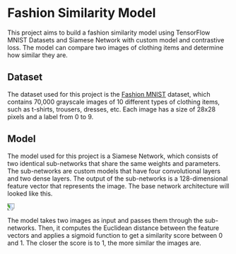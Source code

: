 # Fashion Similarity Model
This project aims to build a fashion similarity model using TensorFlow MNIST Datasets and Siamese Network with custom model and contrastive loss. The model can compare two images of clothing items and determine how similar they are.

## Dataset
The dataset used for this project is the [Fashion MNIST](https://www.tensorflow.org/datasets/catalog/mnist) dataset, which contains 70,000 grayscale images of 10 different types of clothing items, such as t-shirts, trousers, dresses, etc. Each image has a size of 28x28 pixels and a label from 0 to 9.

## Model
The model used for this project is a Siamese Network, which consists of two identical sub-networks that share the same weights and parameters. The sub-networks are custom models that have four convolutional layers and two dense layers. The output of the sub-networks is a 128-dimensional feature vector that represents the image. The base network architecture will looked like this.

<img src="https://github-production-user-asset-6210df.s3.amazonaws.com/53653797/244704422-3099b3ca-f709-4ba8-a512-0fc5f28846f8.png" style="transform: rotate(90deg);">

The model takes two images as input and passes them through the sub-networks. Then, it computes the Euclidean distance between the feature vectors and applies a sigmoid function to get a similarity score between 0 and 1. The closer the score is to 1, the more similar the images are.
